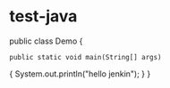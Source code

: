 # test-java
public class Demo {

	public static void main(String[] args)
  {
  System.out.println("hello jenkin");
  }
  }
